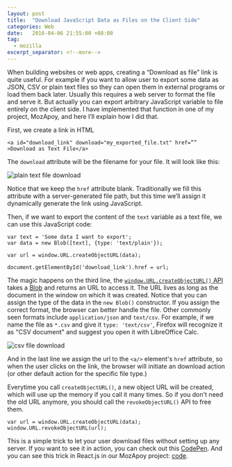 ```yaml
---
layout: post
title:  "Download JavaScript Data as Files on the Client Side"
categories: Web
date:   2016-04-06 21:55:00 +08:00
tag: 
  - mozilla
excerpt_separator: <!--more-->
---
```


When building websites or web apps, creating a “Download as file” link is quite useful. For example if you want to allow user to export some data as JSON, CSV or plain text files so they can open them in external programs or load them back later. Usually this requires a web server to format the file and serve it. But actually you can export arbitrary JavaScript variable to file entirely on the client side. I have implemented that function in one of my project, MozApoy, and here I’ll explain how I did that.

<!--more-->

First, we create a link in HTML

```
<a id="download_link" download="my_exported_file.txt" href=”” >Download as Text File</a>
```

The `download` attribute will be the filename for your file. It will look like this:

![plain text file download]({{site_url}}/blog_assets/js_download_as_file/plain.png)

Notice that we keep the `href` attribute blank. Traditionally we fill this attribute with a server-generated file path, but this time we’ll assign it dynamically generate the link using JavaScript.


Then, if we want to export the content of the `text` variable as a text file, we can use this JavaScript code:

```
var text = 'Some data I want to export';
var data = new Blob([text], {type: 'text/plain'});

var url = window.URL.createObjectURL(data);

document.getElementById('download_link').href = url;
```

The magic happens on the third line, the [`window.URL.createObjectURL()` API](https://developer.mozilla.org/en-US/docs/Web/API/URL/createObjectURL) takes a [Blob](https://developer.mozilla.org/en-US/docs/Web/API/Blob) and returns an URL to access it. The URL lives as long as the document in the window on which it was created. Notice that you can assign the type of the data in the `new Blob()` constructor. If you assign the correct format, the browser can better handle the file. Other commonly seen formats include `application/json` and `text/csv`. For example, if we name the file as `*.csv` and give it `type: 'text/csv'`, Firefox will recognize it as "CSV document" and suggest you open it with LibreOffice Calc.

![csv file download]({{site_url}}/blog_assets/js_download_as_file/csv.png)

And in the last line we assign the url to the `<a/>` element's `href` attribute, so when the user clicks on the link, the browser will initiate an download action (or other default action for the specific file type.)

Everytime you call `createObjectURL()`, a new object URL will be created, which will use up the memory if you call it many times. So if you don't need the old URL anymore, you should call the `revokeObjectURL()` API to free them.

```
var url = window.URL.createObjectURL(data);
window.URL.revokeObjectURL(url);
```

This is a simple trick to let your user download files without setting up any server. If you want to see it in action, you can check out this [CodePen](http://codepen.io/anon/pen/qZQBmN?editors=1010). And you can see this trick in React.js in our MozApoy project: [code](https://github.com/Mozilla-TWQA/apoy/blob/master/apoy/static/js/result.js#L276https://github.com/Mozilla-TWQA/apoy/blob/master/apoy/static/js/result.js#L276).
